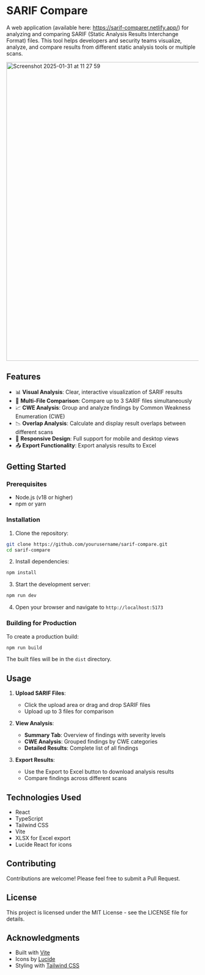 # SARIF Compare

A web application (available here: https://sarif-comparer.netlify.app/) for analyzing and comparing SARIF (Static Analysis Results Interchange Format) files. This tool helps developers and security teams visualize, analyze, and compare results from different static analysis tools or multiple scans.

<img width="783" alt="Screenshot 2025-01-31 at 11 27 59" src="https://github.com/user-attachments/assets/d6183553-e8b4-418c-841b-6c39e020d66e" />


## Features

- 📊 **Visual Analysis**: Clear, interactive visualization of SARIF results
- 🔄 **Multi-File Comparison**: Compare up to 3 SARIF files simultaneously
- 📈 **CWE Analysis**: Group and analyze findings by Common Weakness Enumeration (CWE)
- 📉 **Overlap Analysis**: Calculate and display result overlaps between different scans
- 📱 **Responsive Design**: Full support for mobile and desktop views
- 📤 **Export Functionality**: Export analysis results to Excel

## Getting Started

### Prerequisites

- Node.js (v18 or higher)
- npm or yarn

### Installation

1. Clone the repository:
```bash
git clone https://github.com/yourusername/sarif-compare.git
cd sarif-compare
```

2. Install dependencies:
```bash
npm install
```

3. Start the development server:
```bash
npm run dev
```

4. Open your browser and navigate to `http://localhost:5173`

### Building for Production

To create a production build:

```bash
npm run build
```

The built files will be in the `dist` directory.

## Usage

1. **Upload SARIF Files**:
   - Click the upload area or drag and drop SARIF files
   - Upload up to 3 files for comparison

2. **View Analysis**:
   - **Summary Tab**: Overview of findings with severity levels
   - **CWE Analysis**: Grouped findings by CWE categories
   - **Detailed Results**: Complete list of all findings

3. **Export Results**:
   - Use the Export to Excel button to download analysis results
   - Compare findings across different scans

## Technologies Used

- React
- TypeScript
- Tailwind CSS
- Vite
- XLSX for Excel export
- Lucide React for icons

## Contributing

Contributions are welcome! Please feel free to submit a Pull Request.

## License

This project is licensed under the MIT License - see the LICENSE file for details.

## Acknowledgments

- Built with [Vite](https://vitejs.dev/)
- Icons by [Lucide](https://lucide.dev/)
- Styling with [Tailwind CSS](https://tailwindcss.com/)
